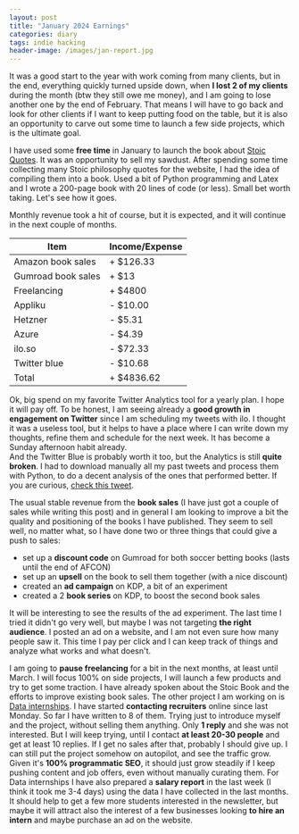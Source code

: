 ```yaml
---
layout: post
title: "January 2024 Earnings"
categories: diary
tags: indie hacking
header-image: /images/jan-report.jpg
---
```


It was a good start to the year with work coming from many clients, but in the end, everything quickly turned upside down, when **I lost 2 of my clients** during the month (btw they still owe me money), and I am going to lose another one by the end of February.
That means I will have to go back and look for other clients if I want to keep putting food on the table, but it is also an opportunity to carve out some time to launch a few side projects, which is the ultimate goal.

I have used some **free time** in January to launch the book about [Stoic Quotes][stoic-quotes]. It was an opportunity to sell my sawdust. After spending some time collecting many Stoic philosophy quotes for the website, I had the idea of compiling them into a book. Used a bit of Python programming and Latex and I wrote a 200-page book with 20 lines of code (or less). Small bet worth taking. Let's see how it goes.

Monthly revenue took a hit of course, but it is expected, and it will continue in the next couple of months.

| Item               | Income/Expense |
| ------------------ | -------------- |
| Amazon book sales  | + $126.33      |
| Gumroad book sales | + $13          |
| Freelancing        | + $4800        |
| Appliku            | - $10.00       |
| Hetzner            | - $5.31        |
| Azure              | - $4.39        |
| ilo.so             | - $72.33       |
| Twitter blue       | - $10.68       |
| Total              | + $4836.62     |

Ok, big spend on my favorite Twitter Analytics tool for a yearly plan. I hope it will pay off. To be honest, I am seeing already a **good growth in engagement on Twitter** since I am scheduling my tweets with ilo. I thought it was a useless tool, but it helps to have a place where I can write down my thoughts, refine them and schedule for the next week. It has become a Sunday afternoon habit already.  
And the Twitter Blue is probably worth it too, but the Analytics is still **quite broken**. I had to download manually all my past tweets and process them with Python, to do a decent analysis of the ones that performed better. If you are curious, [check this tweet][tweet-analysis].

The usual stable revenue from the **book sales** (I have just got a couple of sales while writing this post) and in general I am looking to improve a bit the quality and positioning of the books I have published. They seem to sell well, no matter what, so I have done two or three things that could give a push to sales:

- set up a **discount code** on Gumroad for both soccer betting books (lasts until the end of AFCON)
- set up an **upsell** on the book to sell them together (with a nice discount)
- created an **ad campaign** on KDP, a bit of an experiment
- created a 2 **book series** on KDP, to boost the second book sales

It will be interesting to see the results of the ad experiment. The last time I tried it didn't go very well, but maybe I was not targeting **the right audience**. I posted an ad on a website, and I am not even sure how many people saw it. This time I pay per click and I can keep track of things and analyze what works and what doesn't.

I am going to **pause freelancing** for a bit in the next months, at least until March. I will focus 100% on side projects, I will launch a few products and try to get some traction. I have already spoken about the Stoic Book and the efforts to improve existing book sales. The other project I am working on is [Data internships][datainternships]. I have started **contacting recruiters** online since last Monday. So far I have written to 8 of them. Trying just to introduce myself and the project, without selling them anything. Only **1 reply** and she was not interested. But I will keep trying, until I contact **at least 20-30 people** and get at least 10 replies. If I get no sales after that, probably I should give up. I can still put the project somehow on autopilot, and see the traffic grow. Given it's **100% programmatic SEO**, it should just grow steadily if I keep pushing content and job offers, even without manually curating them.
For Data internships I have also prepared a **salary report** in the last week (I think it took me 3-4 days) using the data I have collected in the last months. It should help to get a few more students interested in the newsletter, but maybe it will attract also the interest of a few businesses looking **to hire an intern** and maybe purchase an ad on the website.

[stoic-quotes]: https://tropianhs.gumroad.com/l/stoicquotes/launch
[tweet-analysis]: https://x.com/tropianhs/status/1751581405534986546?s=20
[datainternships]: https://datainternships.co
